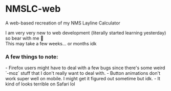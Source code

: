 # NMSLC-web
A web-based recreation of my NMS Layline Calculator
<br />

I am very very new to web development (literally started learning yesterday) so bear with me 🙏 <br />
This may take a few weeks... or months idk

<h3>A few things to note:</h3>
- Firefox users might have to deal with a few bugs since there's some weird `-moz` stuff that I don't really want to deal with.
- Button animations don't work super well on mobile. I might get it figured out sometime but idk.
- It kind of looks terrible on Safari lol
